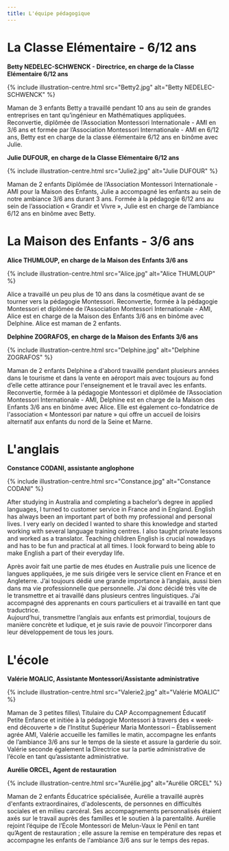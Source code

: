 ```yaml
---
title: L'équipe pédagogique
---
```


# La Classe Elémentaire - 6/12 ans

**Betty NEDELEC-SCHWENCK - Directrice, en charge de la Classe Elémentaire 6/12 ans**

{% include illustration-centre.html src="Betty2.jpg" alt="Betty NEDELEC-SCHWENCK" %}

Maman de 3 enfants
Betty a travaillé pendant 10 ans au sein de grandes entreprises en tant qu’ingénieur en Mathématiques appliquées.
Reconvertie, diplômée de l’Association Montessori Internationale - AMI en 3/6 ans et formée par l’Association Montessori Internationale - AMI en 6/12 ans, Betty est en charge de la classe élémentaire 6/12 ans en binôme avec Julie.

**Julie DUFOUR, en charge de la Classe Elémentaire 6/12 ans**

{% include illustration-centre.html src="Julie2.jpg" alt="Julie DUFOUR" %}

Maman de 2 enfants 
Diplômée de l’Association Montessori Internationale - AMI pour la Maison des Enfants, Julie a accompagné les enfants au sein de notre ambiance 3/6 ans durant 3 ans. Formée à la pédagogie 6/12 ans au sein de l’association « Grandir et Vivre », Julie est en charge de l’ambiance 6/12 ans en binôme avec Betty.
 

# La Maison des Enfants - 3/6 ans

**Alice THUMLOUP, en charge de la Maison des Enfants 3/6 ans**

{% include illustration-centre.html src="Alice.jpg" alt="Alice THUMLOUP" %}

Alice a travaillé un peu plus de 10 ans dans la cosmétique avant de se tourner vers la pédagogie Montessori. Reconvertie, formée à la pédagogie Montessori et diplômée de l’Association Montessori Internationale - AMI, Alice est en charge de la Maison des Enfants 3/6 ans en binôme avec Delphine.
Alice est maman de 2 enfants.


**Delphine ZOGRAFOS, en charge de la Maison des Enfants 3/6 ans**

{% include illustration-centre.html src="Delphine.jpg" alt="Delphine ZOGRAFOS" %}

Maman de 2 enfants
Delphine a d'abord travaillé pendant plusieurs années dans le tourisme et dans la vente en aéroport mais avec toujours au fond d’elle cette attirance pour l'enseignement et le travail avec les enfants. 
Reconvertie, formée à la pédagogie Montessori et diplômée de l’Association Montessori Internationale - AMI, Delphine est en charge de la Maison des Enfants 3/6 ans en binôme avec Alice.
Elle est également co-fondatrice de l'association « Montessori par nature » qui offre un accueil de loisirs alternatif aux enfants du nord de la Seine et Marne.

# L'anglais

**Constance CODANI, assistante anglophone**

{% include illustration-centre.html src="Constance.jpg" alt="Constance CODANI" %}

After studying in Australia and completing a bachelor’s degree in applied languages, I turned to customer service in France and in England.
English has always been an important part of both my professional and personal lives. I very early on decided I wanted to share this knowledge and started working with several language training centres. I also taught private lessons and worked as a translator.
Teaching children English is crucial nowadays and has to be fun and practical at all times. I look forward to being able to make English a part of their everyday life.

Après avoir fait une partie de mes études en Australie puis une licence de langues appliquées, je me suis dirigée vers le service client en France et en Angleterre. 
J’ai toujours dédié une grande importance à l’anglais, aussi bien dans ma vie professionnelle que personnelle. J’ai donc décidé très vite de le transmettre et ai travaillé dans plusieurs centres linguistiques. J’ai accompagné des apprenants en cours particuliers et ai travaillé en tant que traductrice.  
Aujourd’hui, transmettre l’anglais aux enfants est primordial, toujours de manière concrète et ludique, et je suis ravie de pouvoir l’incorporer dans leur développement de tous les jours.

# L'école

**Valérie MOALIC, Assistante Montessori/Assistante administrative**

{% include illustration-centre.html src="Valerie2.jpg" alt="Valérie MOALIC" %}

Maman de 3 petites filles\\
Titulaire du CAP Accompagnement Éducatif Petite Enfance et initiée à la pédagogie Montessori à travers des « week-end découverte » de l’Institut Supérieur Maria Montessori – Établissement agrée AMI, Valérie accueille les familles le matin, accompagne les enfants de l’ambiance 3/6 ans sur le temps de la sieste et assure la garderie du soir.
Valérie seconde également la Directrice sur la partie administrative de l’école en tant qu’assistante administrative.


**Aurélie ORCEL, Agent de restauration**

{% include illustration-centre.html src="Aurélie.jpg" alt="Aurélie ORCEL" %}

Maman de 2 enfants
Éducatrice spécialisée, Aurélie a travaillé auprès d'enfants extraordinaires, d'adolescents, de personnes en difficultés sociales et en milieu carcéral. Ses accompagnements personnalisés étaient axés sur le travail auprès des familles et le soutien à la parentalité.
Aurélie rejoint l’équipe de l’École Montessori de Melun-Vaux le Pénil en tant qu’Agent de restauration ; elle assure la remise en température des repas et accompagne les enfants de l'ambiance 3/6 ans sur le temps des repas. 


